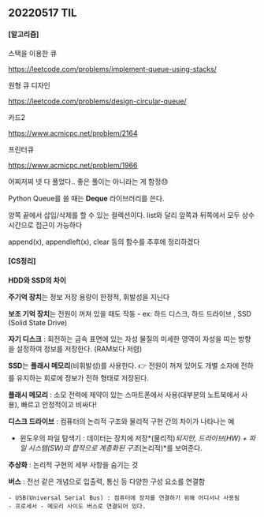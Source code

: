 ## 20220517 TIL

#### **[알고리즘]**

스택을 이용한 큐

https://leetcode.com/problems/implement-queue-using-stacks/

원형 큐 디자인

https://leetcode.com/problems/design-circular-queue/

카드2

https://www.acmicpc.net/problem/2164

프린터큐

https://www.acmicpc.net/problem/1966

어찌저찌 넷 다 풀었다.. 좋은 풀이는 아니라는 게 함정:sweat:



Python Queue를 쓸 때는 **Deque** 라이브러리를 쓴다.

양쪽 끝에서 삽입/삭제를 할 수 있는 컬렉션이다. list와 달리 앞쪽과 뒤쪽에서 모두 상수시간으로 접근이 가능하다

append(x), appendleft(x), clear 등의 함수를 추후에 정리하겠다



#### [CS정리]

 **HDD와 SSD의 차이**

**주기억 장치**는 정보 저장 용량이 한정적, 휘발성을 지닌다

**보조 기억 장치**는 전원이 꺼져 있을 때도 작동 - ex: 하드 디스크, 하드 드라이브 , SSD (Solid State Drive)

**자기 디스크** : 회전하는 금속 표면에 있는 자성 물질의 미세한 영역이 자성을 띠는 방향을 설정하여 정보를 저장한다. (RAM보다 저렴)

**SSD**는 **플래시 메모리**(비휘발성)를 사용한다. 👉 전원이 꺼져 있어도 개별 소자에 전하를 유지하는 회로에 정보가 전하 형태로 저장된다.

**플래시 메모리** : 소모 전력에 제약이 있는 스마트폰에서 사용(대부분의 노트북에서 사용), 빠르고 안정적이고 비싸다!

**디스크 드라이브** : 컴퓨터의 논리적 구조와 물리적 구현 간의 차이가 나타나는 예

- 윈도우의 파일 탐색기 : 데이터는 장치에 저장*(물리적)*되지만, 드라이브(HW) + 파일 시스템(SW)의 합작으로 계층화된 구조*(논리적)*를 보여준다.

**추상화** : 논리적 구현의 세부 사항을 숨기는 것

**버스** : 전선 같은 개념으로 입출력, 통신 등 다양한 구성 요소를 연결함

	- USB(Universal Serial Bus) : 컴퓨터에 장치를 연결하기 위해 어디서나 사용됨
	- 프로세서 - 메모리 사이도 버스로 연결되어 있다.

